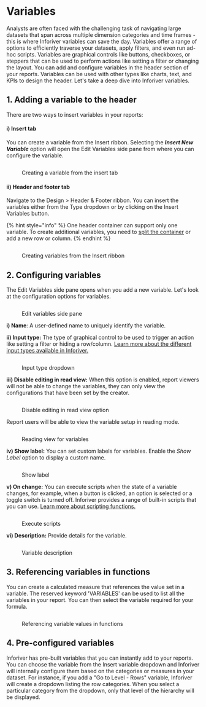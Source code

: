 # Variables

Analysts are often faced with the challenging task of navigating large datasets that span across multiple dimension categories and time frames - this is where Inforiver variables can save the day. Variables offer a range of options to efficiently traverse your datasets, apply filters, and even run ad-hoc scripts. Variables are graphical controls like buttons, checkboxes, or steppers that can be used to perform actions like setting a filter or changing the layout. You can add and configure variables in the header section of your reports. Variables can be used with other types like charts, text, and KPIs to design the header. Let's take a deep dive into Inforiver variables.

## 1. Adding a variable to the header

There are two ways to insert variables in your reports:

#### i) Insert tab

You can create a variable from the Insert ribbon. Selecting the _**Insert New Variable**_ option will open the Edit Variables side pane from where you can configure the variable.

<figure><img src="../../../../.gitbook/assets/image (420).png" alt=""><figcaption><p>Creating a variable from the insert tab</p></figcaption></figure>

#### ii) Header and footer tab

Navigate to the Design > Header & Footer ribbon. You can insert the variables either from the Type dropdown or by clicking on the Insert Variables button.

{% hint style="info" %}
One header container can support only one variable. To create additional variables, you need to [split the container](../../header-and-footer.md#id-2.-basic-interactions) or add a new row or column.
{% endhint %}

<figure><img src="../../../../.gitbook/assets/image (421).png" alt=""><figcaption><p>Creating variables from the Insert ribbon</p></figcaption></figure>

## 2. Configuring variables

The Edit Variables side pane opens when you add a new variable. Let's look at the configuration options for variables.

<figure><img src="../../../../.gitbook/assets/image (422).png" alt=""><figcaption><p>Edit variables side pane</p></figcaption></figure>

**i) Name**: A user-defined name to uniquely identify the variable.&#x20;

**ii) Input type:** The type of graphical control to be used to trigger an action like setting a filter or hiding a row/column. [Learn more about the different input types available in Inforiver.](variable-input-types/)

<figure><img src="../../../../.gitbook/assets/image (423).png" alt=""><figcaption><p>Input type dropdown</p></figcaption></figure>

**iii) Disable editing in read view:** When this option is enabled, report viewers will not be able to change the variables, they can only view the configurations that have been set by the creator.

<figure><img src="../../../../.gitbook/assets/image (472).png" alt=""><figcaption><p>Disable editing in read view option</p></figcaption></figure>

Report users will be able to view the variable setup in reading mode.

<figure><img src="../../../../.gitbook/assets/image (473).png" alt=""><figcaption><p>Reading view for variables</p></figcaption></figure>

**iv) Show label:** You can set custom labels for variables. Enable the _Show Label_ option to display a custom name.

<figure><img src="../../../../.gitbook/assets/image (474).png" alt=""><figcaption><p>Show label</p></figcaption></figure>

**v) On change:** You can execute scripts when the state of a variable changes, for example, when a button is clicked, an option is selected or a toggle switch is turned off. Inforiver provides a range of built-in scripts that you can use. [Learn more about scripting functions.](../../../../formula-syntax/scripting-functions/)

<figure><img src="../../../../.gitbook/assets/image (475).png" alt=""><figcaption><p>Execute scripts</p></figcaption></figure>

**vi) Description:**  Provide details for the variable.

<figure><img src="../../../../.gitbook/assets/image (476).png" alt=""><figcaption><p>Variable description</p></figcaption></figure>

## 3. Referencing variables in functions

You can create a calculated measure that references the value set in a variable. The reserved keyword 'VARIABLES' can be used to list all the variables in your report. You can then select the variable required for your formula.

<figure><img src="../../../../.gitbook/assets/image (477).png" alt=""><figcaption><p>Referencing variable values in functions</p></figcaption></figure>

## 4. Pre-configured variables

Inforiver has pre-built variables that you can instantly add to your reports. You can choose the variable from the Insert variable dropdown and Inforiver will internally configure them based on the categories or measures in your dataset. For instance, if you add a "Go to Level - Rows" variable, Inforiver will create a dropdown listing the row categories. When you select a particular category from the dropdown, only that level of the hierarchy will be displayed.

